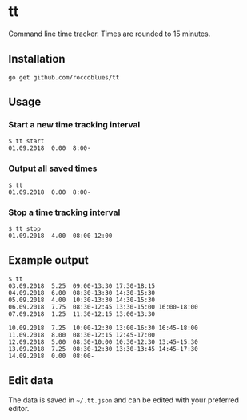 # tt

Command line time tracker. Times are rounded to 15 minutes.

## Installation

```
go get github.com/roccoblues/tt
```

## Usage

### Start a new time tracking interval
```
$ tt start
01.09.2018  0.00  8:00-
```

### Output all saved times
```
$ tt
01.09.2018  0.00  8:00-
```

### Stop a time tracking interval
```
$ tt stop
01.09.2018  4.00  08:00-12:00
```

## Example output

```
$ tt
03.09.2018  5.25  09:00-13:30 17:30-18:15
04.09.2018  6.00  08:30-13:30 14:30-15:30
05.09.2018  4.00  10:30-13:30 14:30-15:30
06.09.2018  7.75  08:30-12:45 13:30-15:00 16:00-18:00
07.09.2018  1.25  11:30-12:15 13:00-13:30

10.09.2018  7.25  10:00-12:30 13:00-16:30 16:45-18:00
11.09.2018  8.00  08:30-12:15 12:45-17:00
12.09.2018  5.00  08:30-10:00 10:30-12:30 13:45-15:30
13.09.2018  7.25  08:30-12:30 13:30-13:45 14:45-17:30
14.09.2018  0.00  08:00-
```

## Edit data

The data is saved in `~/.tt.json` and can be edited with your preferred editor.
